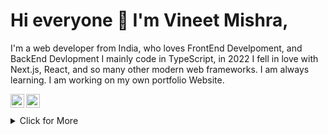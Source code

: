 # Hi everyone :wave: I'm Vineet Mishra,

I'm a web developer from India, who loves FrontEnd Develpoment, and BackEnd Devlopment
I mainly code in TypeScript, in 2022 I fell in love with Next.js, React, and so many other modern web frameworks. I am always learning.
I am working on my own portfolio Website.


<a href="https://www.linkedin.com/in/vineet-mishra-c1s2e3/">
  <img align="left" alt="Vineet's LinkedIn" width="22px" src="https://raw.githubusercontent.com/peterthehan/peterthehan/master/assets/linkedin.svg" />
</a>
<a href="https://www.linkedin.com/in/vineet-mishra-c1s2e3/">
  <img align="left" alt="Vineet's LinkedIn" width="22px" src="https://raw.githubusercontent.com/peterthehan/peterthehan/master/assets/gmail.svg" />
</a>
<br>
<br>

<details>
<summary>Click for More</summary>
<p align="center">
   <h1>
    Technology Stack
  </h1>
  
</p>
</details>
